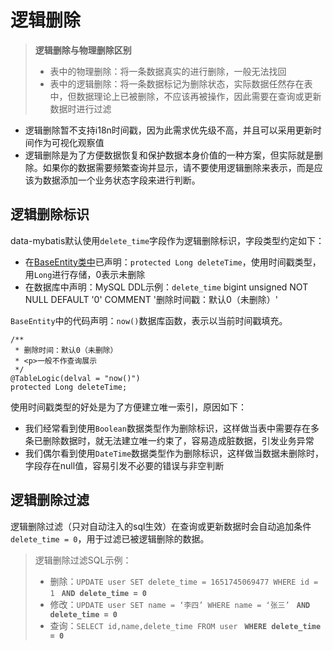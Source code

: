 # 逻辑删除
> **逻辑删除与物理删除区别**
> - 表中的物理删除：将一条数据真实的进行删除，一般无法找回
> - 表中的逻辑删除：将一条数据标记为删除状态，实际数据任然存在表中，但数据理论上已被删除，不应该再被操作，因此需要在查询或更新数据时进行过滤

- 逻辑删除暂不支持i18n时间戳，因为此需求优先级不高，并且可以采用更新时间作为可视化观察值
- 逻辑删除是为了方便数据恢复和保护数据本身价值的一种方案，但实际就是删除。如果你的数据需要频繁查询并显示，请不要使用逻辑删除来表示，而是应该为数据添加一个业务状态字段来进行判断。

## 逻辑删除标识
data-mybatis默认使用`delete_time`字段作为逻辑删除标识，字段类型约定如下：
- 在[BaseEntity类中](data/jdbc/BaseEntity.md)已声明：`protected Long deleteTime`，使用时间戳类型，用`Long`进行存储，0表示未删除
- 在数据库中声明：MySQL DDL示例：`delete_time` bigint unsigned NOT NULL DEFAULT '0' COMMENT '删除时间戳：默认0（未删除）'

`BaseEntity`中的代码声明：`now()`数据库函数，表示以当前时间戳填充。
```
/**
 * 删除时间：默认0（未删除）
 * <p>一般不作查询展示
 */
@TableLogic(delval = "now()")
protected Long deleteTime;
```

使用时间戳类型的好处是为了方便建立唯一索引，原因如下：
- 我们经常看到使用`Boolean`数据类型作为删除标识，这样做当表中需要存在多条已删除数据时，就无法建立唯一约束了，容易造成脏数据，引发业务异常
- 我们偶尔看到使用`DateTime`数据类型作为删除标识，这样做当数据未删除时，字段存在null值，容易引发不必要的错误与非空判断

## 逻辑删除过滤
逻辑删除过滤（只对自动注入的sql生效）在查询或更新数据时会自动追加条件`delete_time = 0`，用于过滤已被逻辑删除的数据。

> 逻辑删除过滤SQL示例：
> - 删除：`UPDATE user SET delete_time = 1651745069477 WHERE id = 1` **` AND delete_time = 0`**
> - 修改：`UPDATE user SET name = ‘李四’ WHERE name = ‘张三’` **` AND delete_time = 0`**
> - 查询：`SELECT id,name,delete_time FROM user` **` WHERE delete_time = 0`**
